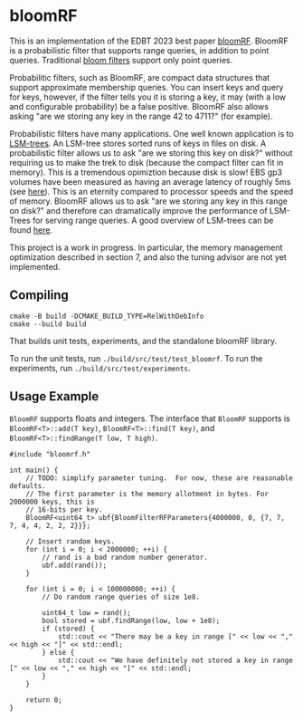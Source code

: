 # bloomRF

This is an implementation of the EDBT 2023 best paper [bloomRF](https://openproceedings.org/2023/conf/edbt/paper-190.pdf).
BloomRF is a probabilistic filter that supports range queries, in addition to point queries.  Traditional
[bloom filters](https://en.wikipedia.org/wiki/Bloom_filter) support only point queries.

Probabilitic filters, such as BloomRF, are compact data structures that support approximate membership queries.  You can insert keys and query for keys, however, if the filter tells you it is storing a key, it may (with a low and configurable probability) be a false positive.
BloomRF also allows asking "are we storing any key in the range 42 to 4711?" (for example).

Probabilistic filters have many applications.  One well known application is to [LSM-trees](https://www.cs.umb.edu/~poneil/lsmtree.pdf).
An LSM-tree stores sorted runs of keys in files on disk.  A probabilistic filter allows us to ask "are we storing this key on disk?" without requiring us to make the trek to disk (because the compact filter can fit in memory).  This is a tremendous opimiztion because disk is slow!  EBS gp3 volumes have been measured as having an average latency of roughly 5ms (see [here](https://www.percona.com/blog/performance-of-various-ebs-storage-types-in-aws/)).  This is an eternity compared to processor speeds and the speed of memory. BloomRF allows us to ask "are we storing any key in this range on disk?" and therefore can dramatically improve the performance of LSM-Trees for serving range queries.  A good overview of LSM-trees can be found [here](https://cs-people.bu.edu/mathan/publications/icde23-tutorial.pdf).

This project is a work in progress.  In particular, the memory management optimization described in section 7,
and also the tuning advisor are not yet implemented.

## Compiling

```
cmake -B build -DCMAKE_BUILD_TYPE=RelWithDebInfo
cmake --build build
```

That builds unit tests, experiments, and the standalone bloomRF library.

To run the unit tests, run `./build/src/test/test_bloomrf`.  To run the experiments, run `./build/src/test/experiments`.

## Usage Example

`BloomRF` supports floats and integers.  The interface that `BloomRF` supports is `BloomRF<T>::add(T key)`,
`BloomRF<T>::find(T key)`, and `BloomRF<T>::findRange(T low, T high)`.

```
#include "bloomrf.h"

int main() {
    // TODO: simplify parameter tuning.  For now, these are reasonable defaults.
    // The first parameter is the memory allotment in bytes. For 2000000 keys, this is
    // 16-bits per key.
    BloomRF<uint64_t> ubf{BloomFilterRFParameters{4000000, 0, {7, 7, 7, 4, 4, 2, 2, 2}}};

    // Insert random keys.
    for (int i = 0; i < 2000000; ++i) {
        // rand is a bad random number generator.
        ubf.add(rand());
    }

    for (int i = 0; i < 100000000; ++i) {
        // Do random range queries of size 1e8.

        uint64_t low = rand();
        bool stored = ubf.findRange(low, low + 1e8);
        if (stored) {
            std::cout << "There may be a key in range [" << low << "," << high << "]" << std::endl;
        } else {
            std::cout << "We have definitely not stored a key in range [" << low << "," << high << "]" << std::endl;
        }
    }

    return 0;
}

```